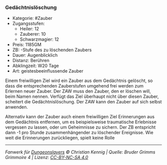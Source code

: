 ### Gedächtnislöschung

- Kategorie: #Zauber
- Zugangsstufen:
  - Heiler: 12
  - Zauberer: 10
  - Schwarzmagier: 12
- Preis: 1185GM
- ZB: -Stufe des zu löschenden Zaubers
- Dauer: Augenblicklich
- Distanz: Berühren
- Abklingzeit: W20 Tage
- Art: geistesbeeinflussende Zauber



Einem freiwilligen Ziel wird ein Zauber aus dem Gedächtnis gelöscht, so dass die entsprechenden Zauberstufen umgehend frei werden zum Erlernen neuer Zauber. Der ZAW muss den Zauber, den er löschen will, beim Namen nennen. Verfügt das Ziel überhaupt nicht über diesen Zauber, scheitert die Gedächtnislöschung. Der ZAW kann den Zauber auf sich selbst anwenden.

Alternativ kann der Zauber auch einem freiwilligen Ziel Erinnerungen aus dem Gedächtnis entfernen, um es beispielsweise traumatische Erlebnisse vergessen zu lassen, oder um Geheimnisse zu sichern. Der ZB entspricht dann -1 pro Stunde zusammenhängender zu löschender Ereignisse. Wie weit die Erinnerungen zurückliegen, spielt keine Rolle

---

_Fanwerk für [Dungeonslayers](https://www.dungeonslayers.net/) © Christian Kennig | Quelle: Bruder Grimms Grimmoire 4 | Lizenz: [CC-BY-NC-SA 4.0](https://creativecommons.org/licenses/by-nc-sa/4.0/deed.de)_
